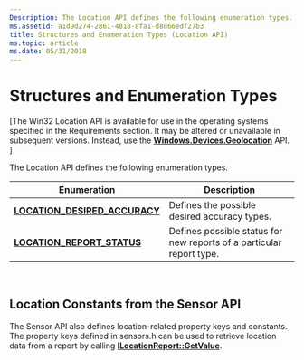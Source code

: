 ```yaml
---
Description: The Location API defines the following enumeration types.
ms.assetid: a1d9d274-2861-4818-8fa1-d8d66edf27b3
title: Structures and Enumeration Types (Location API)
ms.topic: article
ms.date: 05/31/2018
---
```


# Structures and Enumeration Types

\[The Win32 Location API is available for use in the operating systems specified in the Requirements section. It may be altered or unavailable in subsequent versions. Instead, use the [**Windows.Devices.Geolocation**](https://docs.microsoft.com/uwp/api/Windows.Devices.Geolocation) API. \]

The Location API defines the following enumeration types.



| Enumeration                                                                       | Description                                                          |
|-----------------------------------------------------------------------------------|----------------------------------------------------------------------|
| [**LOCATION\_DESIRED\_ACCURACY**](https://msdn.microsoft.com/en-us/library/Dd756639(v=VS.85).aspx)                  | Defines the possible desired accuracy types.                         |
| [**LOCATION\_REPORT\_STATUS**](https://msdn.microsoft.com/en-us/library/Dd317641(v=VS.85).aspx) | Defines possible status for new reports of a particular report type. |



 

## Location Constants from the Sensor API

The Sensor API also defines location-related property keys and constants. The property keys defined in sensors.h can be used to retrieve location data from a report by calling [**ILocationReport::GetValue**](https://msdn.microsoft.com/en-us/library/Dd317624(v=VS.85).aspx).

 

 



